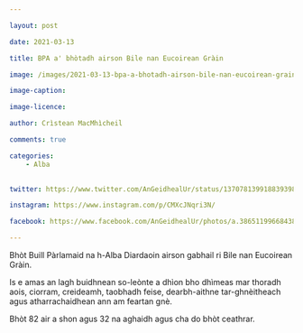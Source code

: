 ```yaml
---

layout: post

date: 2021-03-13

title: BPA a' bhòtadh airson Bile nan Eucoirean Gràin

image: /images/2021-03-13-bpa-a-bhotadh-airson-bile-nan-eucoirean-grain.webp

image-caption:

image-licence:

author: Crìstean MacMhìcheil

comments: true

categories:
    - Alba
    

twitter: https://www.twitter.com/AnGeidhealUr/status/1370781399188393987

instagram: https://www.instagram.com/p/CMXcJNqri3N/

facebook: https://www.facebook.com/AnGeidhealUr/photos/a.3865119966843864/3889905454365315/?type=3&theater

---
```


Bhòt Buill Pàrlamaid na h-Alba Diardaoin airson gabhail ri Bile nan Eucoirean Gràin.

<!--more-->

Is e amas an lagh buidhnean so-leònte a dhìon bho dhìmeas mar thoradh aois, ciorram, creideamh, taobhadh feise, dearbh-aithne tar-ghnèitheach agus atharrachaidhean ann am feartan gnè.

Bhòt 82 air a shon agus 32 na aghaidh agus cha do bhòt ceathrar.
